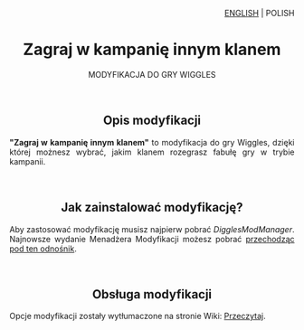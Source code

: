 <p align="right">
    <a href="./../../../../">ENGLISH</a> | POLISH
</p>

<h1 align="center">
    Zagraj w kampanię innym klanem
</h1>

<p align="center">
    MODYFIKACJA DO GRY WIGGLES
</p>
<br>

<h2 align="center">
    Opis modyfikacji
</h2>

<p align="justify">
    <strong>"Zagraj w kampanię innym klanem"</strong> to modyfikacja do gry Wiggles, dzięki której możnesz wybrać, jakim klanem rozegrasz fabułę gry w trybie kampanii.
</p>
<br>

<h2 align="center">
    Jak zainstalować modyfikację?
</h2>

<p align="justify">
    Aby zastosować modyfikację musisz najpierw pobrać <em>DigglesModManager</em>. Najnowsze wydanie Menadżera Modyfikacji możesz pobrać <a href="https://digglesmods.github.io/DigglesModManager">przechodząc pod ten odnośnik</a>.
</p>
<br>


<h2 align="center">
    Obsługa modyfikacji
</h2>
<p align="justify">
    Opcje modyfikacji zostały wytłumaczone na stronie Wiki: <a href="https://github.com/DigglesMods/ChangeCampaignClan/wiki">Przeczytaj</a>.
</p>
